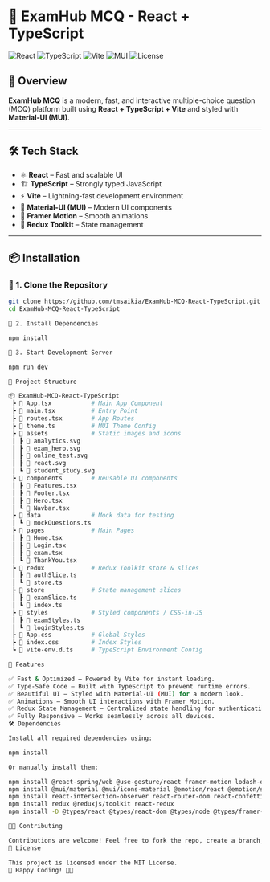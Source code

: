 # 🚀 ExamHub MCQ - React + TypeScript  

![React](https://img.shields.io/badge/React-18-blue) 
![TypeScript](https://img.shields.io/badge/TypeScript-5.0-blue)
![Vite](https://img.shields.io/badge/Vite-4.0-purple)
![MUI](https://img.shields.io/badge/MUI-5.0-blue)
![License](https://img.shields.io/badge/License-MIT-green)

## 📌 Overview  
**ExamHub MCQ** is a modern, fast, and interactive multiple-choice question (MCQ) platform built using **React + TypeScript + Vite** and styled with **Material-UI (MUI)**.  

---

## 🛠️ Tech Stack  
- ⚛ **React** – Fast and scalable UI  
- 🏗 **TypeScript** – Strongly typed JavaScript  
- ⚡ **Vite** – Lightning-fast development environment  
- 🎨 **Material-UI (MUI)** – Modern UI components  
- 🏃 **Framer Motion** – Smooth animations  
- 🛒 **Redux Toolkit** – State management  

---

## 📦 Installation  

### 🔹 1. Clone the Repository  
```sh
git clone https://github.com/tmsaikia/ExamHub-MCQ-React-TypeScript.git
cd ExamHub-MCQ-React-TypeScript

🔹 2. Install Dependencies

npm install

🔹 3. Start Development Server

npm run dev

📂 Project Structure

📦 ExamHub-MCQ-React-TypeScript
 ┣ 📜 App.tsx           # Main App Component
 ┣ 📜 main.tsx          # Entry Point
 ┣ 📜 routes.tsx        # App Routes
 ┣ 📜 theme.ts          # MUI Theme Config
 ┣ 📂 assets            # Static images and icons
 ┃ ┣ 📜 analytics.svg
 ┃ ┣ 📜 exam_hero.svg
 ┃ ┣ 📜 online_test.svg
 ┃ ┣ 📜 react.svg
 ┃ ┗ 📜 student_study.svg
 ┣ 📂 components        # Reusable UI components
 ┃ ┣ 📜 Features.tsx
 ┃ ┣ 📜 Footer.tsx
 ┃ ┣ 📜 Hero.tsx
 ┃ ┗ 📜 Navbar.tsx
 ┣ 📂 data              # Mock data for testing
 ┃ ┗ 📜 mockQuestions.ts
 ┣ 📂 pages             # Main Pages
 ┃ ┣ 📜 Home.tsx
 ┃ ┣ 📜 Login.tsx
 ┃ ┣ 📜 exam.tsx
 ┃ ┗ 📜 ThankYou.tsx
 ┣ 📂 redux             # Redux Toolkit store & slices
 ┃ ┣ 📜 authSlice.ts
 ┃ ┗ 📜 store.ts
 ┣ 📂 store             # State management slices
 ┃ ┣ 📜 examSlice.ts
 ┃ ┗ 📜 index.ts
 ┣ 📂 styles            # Styled components / CSS-in-JS
 ┃ ┣ 📜 examStyles.ts
 ┃ ┗ 📜 loginStyles.ts
 ┣ 📜 App.css           # Global Styles
 ┣ 📜 index.css         # Index Styles
 ┗ 📜 vite-env.d.ts     # TypeScript Environment Config

🚀 Features

✅ Fast & Optimized – Powered by Vite for instant loading.
✅ Type-Safe Code – Built with TypeScript to prevent runtime errors.
✅ Beautiful UI – Styled with Material-UI (MUI) for a modern look.
✅ Animations – Smooth UI interactions with Framer Motion.
✅ Redux State Management – Centralized state handling for authentication & exams.
✅ Fully Responsive – Works seamlessly across all devices.
🛠 Dependencies

Install all required dependencies using:

npm install

Or manually install them:

npm install @react-spring/web @use-gesture/react framer-motion lodash-es
npm install @mui/material @mui/icons-material @emotion/react @emotion/styled 
npm install react-intersection-observer react-router-dom react-confetti
npm install redux @reduxjs/toolkit react-redux
npm install -D @types/react @types/react-dom @types/node @types/framer-motion

👨‍💻 Contributing

Contributions are welcome! Feel free to fork the repo, create a branch, and submit a pull request.
📜 License

This project is licensed under the MIT License.
🌟 Happy Coding! 🚀🎉
